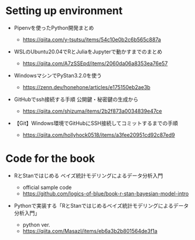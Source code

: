 # Setting up environment

- Pipenvを使ったPython開発まとめ
    - https://qiita.com/y-tsutsu/items/54c10e0b2c6b565c887a

- WSLのUbuntu20.04でRとJuliaをJupyterで動かすまでのまとめ
    - https://qiita.com/A7zSSEpd/items/2060da06a8353ea76e57

- WindowsマシンでPyStan3.2.0を使う
    - https://zenn.dev/honehone/articles/e175150eb2ae3b

- GitHubでssh接続する手順 公開鍵・秘密鍵の生成から
    - https://qiita.com/shizuma/items/2b2f873a0034839e47ce

- 【Git】Windows環境でGitHubにSSH接続してコミットするまでの手順
    - https://qiita.com/hollyhock0518/items/a3fee20951cd92c87ed9

# Code for the book
- RとStanではじめる ベイズ統計モデリングによるデータ分析入門
    - official sample code
    - https://github.com/logics-of-blue/book-r-stan-bayesian-model-intro

- Pythonで実装する「RとStanではじめるベイズ統計モデリングによるデータ分析入門」
    - python ver.
    - https://qiita.com/MasazI/items/eb6a3b2b801564de3f1a
